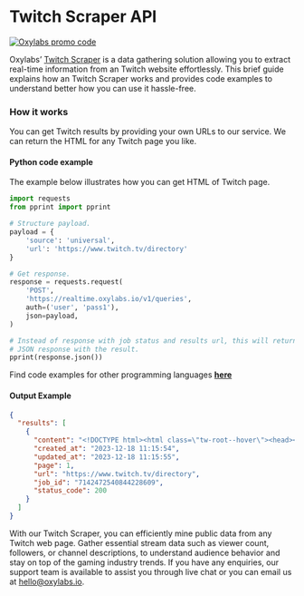 # Twitch Scraper API

[![Oxylabs promo code](https://user-images.githubusercontent.com/129506779/250792357-8289e25e-9c36-4dc0-a5e2-2706db797bb5.png)](https://oxylabs.go2cloud.org/aff_c?offer_id=7&aff_id=877&url_id=112)

Oxylabs’ [Twitch Scraper](https://oxylabs.io/products/scraper-api/web/twitch?utm_source=github&utm_medium=repositories&utm_campaign=product) is a data gathering solution allowing you to extract real-time information from an Twitch website effortlessly. This brief guide explains how an Twitch Scraper works and provides code examples to understand better how you can use it hassle-free.

### How it works

You can get Twitch results by providing your own URLs to our service. We can return the HTML for any Twitch page you like.

#### Python code example

The example below illustrates how you can get HTML of Twitch page.

```python
import requests
from pprint import pprint

# Structure payload.
payload = {
    'source': 'universal',
    'url': 'https://www.twitch.tv/directory'
}

# Get response.
response = requests.request(
    'POST',
    'https://realtime.oxylabs.io/v1/queries',
    auth=('user', 'pass1'),
    json=payload,
)

# Instead of response with job status and results url, this will return the
# JSON response with the result.
pprint(response.json())
```
Find code examples for other programming languages [**here**](https://github.com/oxylabs/twitch-scraper/tree/main/code%20examples)

#### Output Example
```json
{
  "results": [
    {
      "content": "<!DOCTYPE html><html class=\"tw-root--hover\"><head><meta charset=\"utf-8\"><title>Twitch</title><meta n ... </html>",
      "created_at": "2023-12-18 11:15:54",
      "updated_at": "2023-12-18 11:15:55",
      "page": 1,
      "url": "https://www.twitch.tv/directory",
      "job_id": "7142472540844228609",
      "status_code": 200
    }
  ]
}
```
With our Twitch Scraper, you can efficiently mine public data from any Twitch web page. Gather essential stream data such as viewer count, followers, or channel descriptions, to understand audience behavior and stay on top of the gaming industry trends. If you have any enquiries, our support team is available to assist you through live chat or you can email us at hello@oxylabs.io.